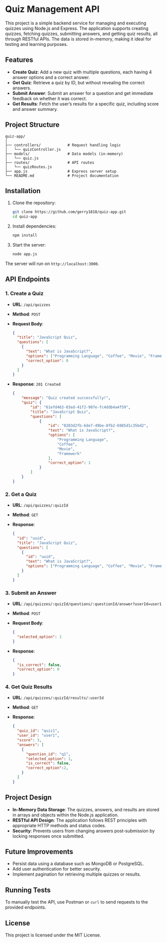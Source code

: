 
# Quiz Management API

This project is a simple backend service for managing and executing quizzes using Node.js and Express. The application supports creating quizzes, fetching quizzes, submitting answers, and getting quiz results, all through RESTful APIs. The data is stored in-memory, making it ideal for testing and learning purposes.

## Features

- **Create Quiz**: Add a new quiz with multiple questions, each having 4 answer options and a correct answer.
- **Get Quiz**: Retrieve a quiz by ID, but without revealing the correct answers.
- **Submit Answer**: Submit an answer for a question and get immediate feedback on whether it was correct.
- **Get Results**: Fetch the user’s results for a specific quiz, including score and answer summary.

## Project Structure

```
quiz-app/
│
├── controllers/            # Request handling logic
│   └── quizController.js
├── models/                 # Data models (in-memory)
│   └── quiz.js
├── routes/                 # API routes
│   └── quizRoutes.js
├── app.js                  # Express server setup
└── README.md               # Project documentation
```

## Installation

1. Clone the repository:

   ```bash
   git clone https://github.com/gerry1818/quiz-app.git
   cd quiz-app
   ```

2. Install dependencies:

   ```bash
   npm install
   ```

3. Start the server:

   ```bash
   node app.js
   ```

The server will run on `http://localhost:3000`.

## API Endpoints

### 1. Create a Quiz

- **URL**: `/api/quizzes`
- **Method**: `POST`
- **Request Body**:

  ```json
  {
    "title": "JavaScript Quiz",
    "questions": [
      {
        "text": "What is JavaScript?",
        "options": ["Programming Language", "Coffee", "Movie", "Framework"],
        "correct_option": 0
      }
    ]
  }
  ```

- **Response**: `201 Created`

    ```json
    {
        "message": "Quiz created successfully!",
        "quiz": {
            "id": "61efd463-03ed-41f2-907e-fc4ddb4a4f59",
            "title": "JavaScript Quiz",
            "questions": [
                {
                    "id": "0203d2fb-6de7-49be-8fb2-6985d1c35bd2",
                    "text": "What is JavaScript?",
                    "options": [
                        "Programming Language",
                        "Coffee",
                        "Movie",
                        "Framework"
                    ],
                    "correct_option": 1
                }
            ]
        }      
    }
    ```

### 2. Get a Quiz

- **URL**: `/api/quizzes/:quizId`
- **Method**: `GET`
- **Response**:

  ```json
  {
    "id": "uuid",
    "title": "JavaScript Quiz",
    "questions": [
      {
        "id": "uuid",
        "text": "What is JavaScript?",
        "options": ["Programming Language", "Coffee", "Movie", "Framework"]
      }
    ]
  }
  ```

### 3. Submit an Answer

- **URL**: `/api/quizzes/:quizId/questions/:questionId/answer?userId=user1`
- **Method**: `POST`
- **Request Body**:

  ```json
  {
    "selected_option": 1
  }
  ```

- **Response**:

  ```json
  {
    "is_correct": false,
    "correct_option": 0
  }
  ```

### 4. Get Quiz Results

- **URL**: `/api/quizzes/:quizId/results/:userId`
- **Method**: `GET`
- **Response**:

  ```json
  {
    "quiz_id": "quiz1",
    "user_id": "user1",
    "score": 3,
    "answers": [
      {
        "question_id": "q1",
        "selected_option": 1,
        "is_correct": false,
        "correct_option":2,
      }
    ]
  }
  ```

## Project Design

- **In-Memory Data Storage**: The quizzes, answers, and results are stored in arrays and objects within the Node.js application.
- **RESTful API Design**: The application follows REST principles with appropriate HTTP methods and status codes.
- **Security**: Prevents users from changing answers post-submission by locking responses once submitted.

## Future Improvements

- Persist data using a database such as MongoDB or PostgreSQL.
- Add user authentication for better security.
- Implement pagination for retrieving multiple quizzes or results.

## Running Tests

To manually test the API, use Postman or `curl` to send requests to the provided endpoints.

## License

This project is licensed under the MIT License.
